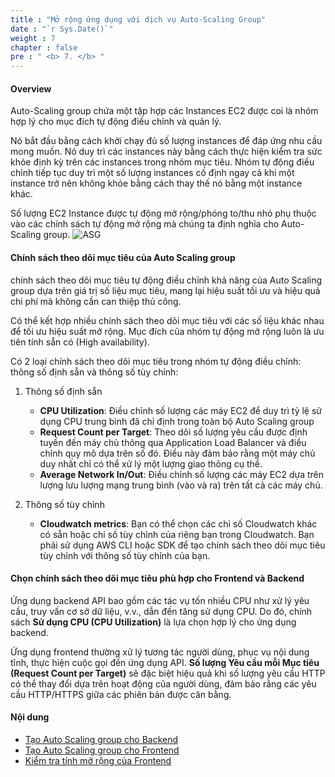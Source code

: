 ```yaml
---
title : "Mở rộng ứng dụng với dịch vụ Auto-Scaling Group"
date : "`r Sys.Date()`"
weight : 7
chapter : false
pre : " <b> 7. </b> "
---
```


#### Overview
Auto-Scaling group chứa một tập hợp các Instances EC2 được coi là nhóm hợp lý cho mục đích tự động điều chỉnh và quản lý.

Nó bắt đầu bằng cách khởi chạy đủ số lượng instances để đáp ứng nhu cầu mong muốn. Nó duy trì các instances này bằng cách thực hiện kiểm tra sức khỏe định kỳ trên các instances trong nhóm mục tiêu. Nhóm tự động điều chỉnh tiếp tục duy trì một số lượng instances cố định ngay cả khi một instance trở nên không khỏe bằng cách thay thế nó bằng một instance khác.

Số lượng EC2 Instance được tự động mở rộng/phóng to/thu nhỏ phụ thuộc vào các chính sách tự động mở rộng mà chúng ta định nghĩa cho Auto-Scaling group. 
![ASG](/images/7-test/001-asg.png?width=40pc)

#### Chính sách theo dõi mục tiêu của Auto Scaling group
chính sách theo dõi mục tiêu tự động điều chỉnh khả năng của Auto Scaling group dựa trên giá trị số liệu mục tiêu, mang lại hiệu suất tối ưu và hiệu quả chi phí mà không cần can thiệp thủ công.

Có thể kết hợp nhiều chính sách theo dõi mục tiêu với các số liệu khác nhau để tối ưu hiệu suất mở rộng. Mục đích của nhóm tự động mở rộng luôn là ưu tiên tính sẵn có (High availability).

Có 2 loại chính sách theo dõi mục tiêu trong nhóm tự động điều chỉnh: thông số định sẵn và thông số tùy chỉnh:
1.  Thông số định sẵn
    + **CPU Utilization**: Điều chỉnh số lượng các máy EC2 để duy trì tỷ lệ sử dụng CPU trung bình đã chỉ định trong toàn bộ Auto Scaling group
    + **Request Count per Target**: Theo dõi số lượng yêu cầu được định tuyến đến máy chủ thông qua Application Load Balancer và điều chỉnh quy mô dựa trên số đó. Điều này đảm bảo rằng một máy chủ duy nhất chỉ có thể xử lý một lượng giao thông cụ thể.
    + **Average Network In/Out**: Điều chỉnh số lượng các máy EC2 dựa trên lượng lưu lượng mạng trung bình (vào và ra) trên tất cả các máy chủ. 

2. Thông số tùy chỉnh
    + **Cloudwatch metrics**: Bạn có thể chọn các chỉ số Cloudwatch khác có sẵn hoặc chỉ số tùy chỉnh của riêng bạn trong Cloudwatch. Bạn phải sử dụng AWS CLI hoặc SDK để tạo chính sách theo dõi mục tiêu tùy chỉnh với thông số tùy chỉnh của bạn.

#### Chọn chính sách theo dõi mục tiêu phù hợp cho Frontend và Backend
Ứng dụng backend API bao gồm các tác vụ tốn nhiều CPU như xử lý yêu cầu, truy vấn cơ sở dữ liệu, v.v., dẫn đến tăng sử dụng CPU. Do đó, chính sách **Sử dụng CPU (CPU Utilization)** là lựa chọn hợp lý cho ứng dụng backend.

Ứng dụng frontend thường xử lý tương tác người dùng, phục vụ nội dung tĩnh, thực hiện cuộc gọi đến ứng dụng API. **Số lượng Yêu cầu mỗi Mục tiêu (Request Count per Target)** sẽ đặc biệt hiệu quả khi số lượng yêu cầu HTTP có thể thay đổi dựa trên hoạt động của người dùng, đảm bảo rằng các yêu cầu HTTP/HTTPS giữa các phiên bản được cân bằng.

#### Nội dung
- [Tạo Auto Scaling group cho Backend](7.1-asgbe/)
- [Tạo Auto Scaling group cho Frontend](7.2-asgfe/)
- [Kiểm tra tính mở rộng của Frontend](7.3-test/)
